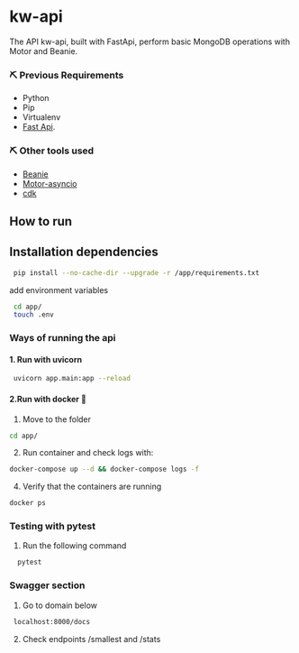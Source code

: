 # kw-api

The API kw-api, built with FastApi, perform basic MongoDB operations with Motor and Beanie.


### :pick: Previous Requirements
* Python
* Pip
* Virtualenv
* [Fast Api](https://fastapi.tiangolo.com/).

### :pick: Other tools used

* [Beanie](https://beanie-odm.dev/)
* [Motor-asyncio](https://motor.readthedocs.io/en/stable/tutorial-asyncio.html)
* [cdk](https://docs.aws.amazon.com/cdk/v2/guide/home.html)
## How to run

## Installation dependencies

```bash
 pip install --no-cache-dir --upgrade -r /app/requirements.txt
```
add environment variables
```bash
 cd app/
 touch .env
```

### Ways of running the api
#### 1. Run with uvicorn

```bash
 uvicorn app.main:app --reload
```

#### 2.Run with docker :whale:


1. Move to the folder
```sh
cd app/
```

2. Run container and check logs with:
```sh
docker-compose up --d && docker-compose logs -f
```

4. Verify that the containers are running
```sh
docker ps 
```
### Testing with pytest

1. Run the following command
```sh
  pytest
```

### Swagger section

1. Go to domain below
```sh
 localhost:8000/docs 
```
2. Check endpoints /smallest and /stats

